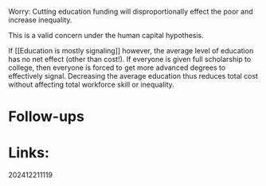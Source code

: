 Worry: Cutting education funding will disproportionally effect the poor and increase inequality. 

This is a valid concern under the human capital hypothesis. 

If [[Education is mostly signaling]] however, the average level of education has no net effect (other than cost!). If everyone is given full scholarship to college, then everyone is forced to get more advanced degrees to effectively signal. Decreasing the average education thus reduces total cost without affecting total workforce skill or inequality.



# Follow-ups


# Links: 



202412211119
